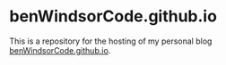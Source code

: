 # benWindsorCode.github.io

This is a repository for the hosting of my personal blog [benWindsorCode.github.io](http://benWindsorCode.github.io).
